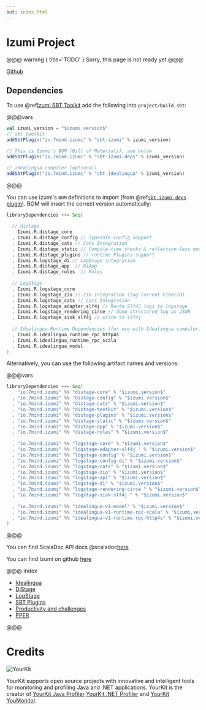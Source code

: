 ```yaml
---
out: index.html
---
```

Izumi Project
=============

@@@ warning { title='TODO' }
Sorry, this page is not ready yet
@@@

[Github](https://github.com/7mind/izumi)

Dependencies
------------

To use @ref[Izumi SBT Toolkit](sbt/00_sbt.md) add the following into `project/build.sbt`:

@@@vars
```scala
val izumi_version = "$izumi.version$"
// sbt toolkit
addSbtPlugin("io.7mind.izumi" % "sbt-izumi" % izumi_version)

// This is Izumi's BOM (Bill of Materials), see below
addSbtPlugin("io.7mind.izumi" % "sbt-izumi-deps" % izumi_version)

// idealingua compiler (optional)
addSbtPlugin("io.7mind.izumi" % "sbt-idealingua" % izumi_version)
```
@@@


You can use izumi's `BOM` definitions to import (from @ref[`sbt-izumi-deps` plugin](sbt/00_sbt.md#bills-of-materials)). BOM will insert the correct version automatically:

```scala
libraryDependencies ++= Seq(
  
  // distage
    Izumi.R.distage_core
  , Izumi.R.distage_config // Typesafe Config support
  , Izumi.R.distage_cats // Cats Integration
  , Izumi.R.distage_static // Compile-time checks & reflection-less mode
  , Izumi.R.distage_plugins // runtime Plugins support
  , Izumi.R.logstage_di // LogStage integration
  , Izumi.R.distage_app  // DiApp
  , Izumi.R.distage_roles  // Roles
  
  // LogStage
  , Izumi.R.logstage_core
  , Izumi.R.logstage_zio // ZIO Integration (log current FiberId)
  , Izumi.R.logstage_cats // Cats Integration
  , Izumi.R.logstage_adapter_slf4j // Route Slf4J logs to logstage
  , Izumi.R.logstage_rendering_circe // dump structured log as JSON
  , Izumi.R.logstage_sink_slf4j // write to slf4j
  
  // Idealingua Runtime Dependencies (for use with Idealingua compiler)
  , Izumi.R.idealingua_runtime_rpc_http4s
  , Izumi.R.idealingua_runtime_rpc_scala
  , Izumi.R.idealingua_model
)
```

Alternatively, you can use the following artifact names and versions:

@@@vars
```scala
libraryDependencies ++= Seq(
    "io.7mind.izumi" %% "distage-core" % "$izumi.version$"
  , "io.7mind.izumi" %% "distage-config" % "$izumi.version$"
  , "io.7mind.izumi" %% "distage-cats" % "$izumi.version$"
  , "io.7mind.izumi" %% "distage-testkit" % "$izumi.version$"
  , "io.7mind.izumi" %% "distage-plugins" % "$izumi.version$"
  , "io.7mind.izumi" %% "distage-static" % "$izumi.version$"
  , "io.7mind.izumi" %% "distage-app" % "$izumi.version$"
  , "io.7mind.izumi" %% "distage-roles" % "$izumi.version$"
  
  , "io.7mind.izumi" %% "logstage-core" % "$izumi.version$"
  , "io.7mind.izumi" %% "logstage-adapter-slf4j " % "$izumi.version$"
  , "io.7mind.izumi" %% "logstage-config" % "$izumi.version$"
  , "io.7mind.izumi" %% "logstage-config-di" % "$izumi.version$"
  , "io.7mind.izumi" %% "logstage-cats" % "$izumi.version$"
  , "io.7mind.izumi" %% "logstage-zio" % "$izumi.version$"
  , "io.7mind.izumi" %% "logstage-api" % "$izumi.version$"
  , "io.7mind.izumi" %% "logstage-di" % "$izumi.version$"
  , "io.7mind.izumi" %% "logstage-rendering-circe " % "$izumi.version$"
  , "io.7mind.izumi" %% "logstage-sink-slf4j " % "$izumi.version$"
  
  , "io.7mind.izumi" %% "idealingua-v1-model" % "$izumi.version$"
  , "io.7mind.izumi" %% "idealingua-v1-runtime-rpc-scala" % "$izumi.version$"
  , "io.7mind.izumi" %% "idealingua-v1-runtime-rpc-http4s" % "$izumi.version$"
)
```
@@@

You can find ScalaDoc API docs @scaladoc[here](izumi.index)

You can find Izumi on github [here](https://github.com/7mind/izumi)

@@@ index

* [Idealingua](idealingua/00_idealingua.md)
* [DiStage](distage/00_distage.md)
* [LogStage](logstage/00_logstage.md)
* [SBT Plugins](sbt/00_sbt.md)
* [Productivity and challenges](manifesto/00_manifesto.md)
* [PPER](pper/00_pper.md)

@@@

Credits
=======

![YourKit](https://www.yourkit.com/images/yklogo.png)

YourKit supports open source projects with innovative and intelligent tools 
for monitoring and profiling Java and .NET applications.
YourKit is the creator of [YourKit Java Profiler](https://www.yourkit.com/java/profiler/) 
[YourKit .NET Profiler](https://www.yourkit.com/.net/profiler/) and 
[YourKit YouMonitor](https://www.yourkit.com/youmonitor/).

